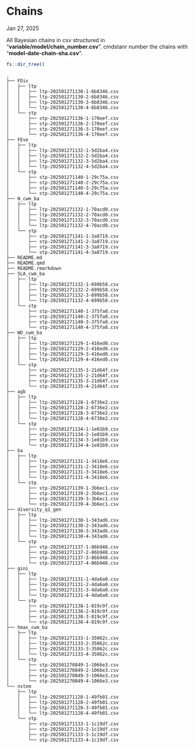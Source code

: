 # Chains
Jan 27, 2025

All Bayesian chains in csv structured in
“**variable/model/chain_number.csv**”. cmdstanr number the chains with
“**model-date-chain-sha.csv**”.

``` r
fs::dir_tree()
```

    .
    ├── FDiv
    │   ├── ltp
    │   │   ├── ltp-202501271130-1-6b8346.csv
    │   │   ├── ltp-202501271130-2-6b8346.csv
    │   │   ├── ltp-202501271130-3-6b8346.csv
    │   │   └── ltp-202501271130-4-6b8346.csv
    │   └── stp
    │       ├── stp-202501271136-1-170eef.csv
    │       ├── stp-202501271136-2-170eef.csv
    │       ├── stp-202501271136-3-170eef.csv
    │       └── stp-202501271136-4-170eef.csv
    ├── FEve
    │   ├── ltp
    │   │   ├── ltp-202501271132-1-5d2ba4.csv
    │   │   ├── ltp-202501271132-2-5d2ba4.csv
    │   │   ├── ltp-202501271132-3-5d2ba4.csv
    │   │   └── ltp-202501271132-4-5d2ba4.csv
    │   └── stp
    │       ├── stp-202501271140-1-29c75a.csv
    │       ├── stp-202501271140-2-29c75a.csv
    │       ├── stp-202501271140-3-29c75a.csv
    │       └── stp-202501271140-4-29c75a.csv
    ├── N_cwm_ba
    │   ├── ltp
    │   │   ├── ltp-202501271132-1-70acd0.csv
    │   │   ├── ltp-202501271132-2-70acd0.csv
    │   │   ├── ltp-202501271132-3-70acd0.csv
    │   │   └── ltp-202501271132-4-70acd0.csv
    │   └── stp
    │       ├── stp-202501271141-1-3a8719.csv
    │       ├── stp-202501271141-2-3a8719.csv
    │       ├── stp-202501271141-3-3a8719.csv
    │       └── stp-202501271141-4-3a8719.csv
    ├── README.md
    ├── README.qmd
    ├── README.rmarkdown
    ├── SLA_cwm_ba
    │   ├── ltp
    │   │   ├── ltp-202501271132-1-699b58.csv
    │   │   ├── ltp-202501271132-2-699b58.csv
    │   │   ├── ltp-202501271132-3-699b58.csv
    │   │   └── ltp-202501271132-4-699b58.csv
    │   └── stp
    │       ├── stp-202501271140-1-375fa8.csv
    │       ├── stp-202501271140-2-375fa8.csv
    │       ├── stp-202501271140-3-375fa8.csv
    │       └── stp-202501271140-4-375fa8.csv
    ├── WD_cwm_ba
    │   ├── ltp
    │   │   ├── ltp-202501271129-1-416ed0.csv
    │   │   ├── ltp-202501271129-2-416ed0.csv
    │   │   ├── ltp-202501271129-3-416ed0.csv
    │   │   └── ltp-202501271129-4-416ed0.csv
    │   └── stp
    │       ├── stp-202501271135-1-21d64f.csv
    │       ├── stp-202501271135-2-21d64f.csv
    │       ├── stp-202501271135-3-21d64f.csv
    │       └── stp-202501271135-4-21d64f.csv
    ├── agb
    │   ├── ltp
    │   │   ├── ltp-202501271128-1-6736e2.csv
    │   │   ├── ltp-202501271128-2-6736e2.csv
    │   │   ├── ltp-202501271128-3-6736e2.csv
    │   │   └── ltp-202501271128-4-6736e2.csv
    │   └── stp
    │       ├── stp-202501271134-1-1e01b9.csv
    │       ├── stp-202501271134-2-1e01b9.csv
    │       ├── stp-202501271134-3-1e01b9.csv
    │       └── stp-202501271134-4-1e01b9.csv
    ├── ba
    │   ├── ltp
    │   │   ├── ltp-202501271131-1-3418e6.csv
    │   │   ├── ltp-202501271131-2-3418e6.csv
    │   │   ├── ltp-202501271131-3-3418e6.csv
    │   │   └── ltp-202501271131-4-3418e6.csv
    │   └── stp
    │       ├── stp-202501271139-1-3b6ec1.csv
    │       ├── stp-202501271139-2-3b6ec1.csv
    │       ├── stp-202501271139-3-3b6ec1.csv
    │       └── stp-202501271139-4-3b6ec1.csv
    ├── diversity_q1_gen
    │   ├── ltp
    │   │   ├── ltp-202501271130-1-343ad6.csv
    │   │   ├── ltp-202501271130-2-343ad6.csv
    │   │   ├── ltp-202501271130-3-343ad6.csv
    │   │   └── ltp-202501271130-4-343ad6.csv
    │   └── stp
    │       ├── stp-202501271137-1-86b948.csv
    │       ├── stp-202501271137-2-86b948.csv
    │       ├── stp-202501271137-3-86b948.csv
    │       └── stp-202501271137-4-86b948.csv
    ├── gini
    │   ├── ltp
    │   │   ├── ltp-202501271131-1-4da6a0.csv
    │   │   ├── ltp-202501271131-2-4da6a0.csv
    │   │   ├── ltp-202501271131-3-4da6a0.csv
    │   │   └── ltp-202501271131-4-4da6a0.csv
    │   └── stp
    │       ├── stp-202501271138-1-819c9f.csv
    │       ├── stp-202501271138-2-819c9f.csv
    │       ├── stp-202501271138-3-819c9f.csv
    │       └── stp-202501271138-4-819c9f.csv
    ├── hmax_cwm_ba
    │   ├── ltp
    │   │   ├── ltp-202501271133-1-35062c.csv
    │   │   ├── ltp-202501271133-2-35062c.csv
    │   │   ├── ltp-202501271133-3-35062c.csv
    │   │   └── ltp-202501271133-4-35062c.csv
    │   └── stp
    │       ├── stp-202501270849-1-1066e3.csv
    │       ├── stp-202501270849-2-1066e3.csv
    │       ├── stp-202501270849-3-1066e3.csv
    │       └── stp-202501270849-4-1066e3.csv
    └── nstem
        ├── ltp
        │   ├── ltp-202501271128-1-49fb01.csv
        │   ├── ltp-202501271128-2-49fb01.csv
        │   ├── ltp-202501271128-3-49fb01.csv
        │   └── ltp-202501271128-4-49fb01.csv
        └── stp
            ├── stp-202501271133-1-1c19df.csv
            ├── stp-202501271133-2-1c19df.csv
            ├── stp-202501271133-3-1c19df.csv
            └── stp-202501271133-4-1c19df.csv

